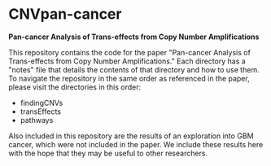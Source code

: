 # CNVpan-cancer
**Pan-cancer Analysis of Trans-effects from Copy Number Amplifications**

This repository contains the code for the paper "Pan-cancer Analysis of Trans-effects from Copy Number Amplifications." Each directory has a "notes" file that details the contents of that directory and how to use them. To navigate the repository in the same order as referenced in the paper, please visit the directories in this order:

 - findingCNVs
 - transEffects
 - pathways

Also included in this repository are the results of an exploration into GBM cancer, which were not included in the paper. We include these results here with the hope that they may be useful to other researchers.
